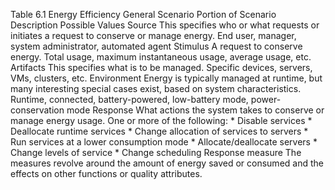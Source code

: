 Table 6.1 Energy Efficiency General Scenario Portion of Scenario Description Possible Values Source This specifies who or what requests or initiates a request to conserve or manage energy. End user, manager, system administrator, automated agent Stimulus A request to conserve energy. Total usage, maximum instantaneous usage, average usage, etc. Artifacts This specifies what is to be managed. Specific devices, servers, VMs, clusters, etc. Environment Energy is typically managed at runtime, but many interesting special cases exist, based on system characteristics. Runtime, connected, battery-powered, low-battery mode, power-conservation mode Response What actions the system takes to conserve or manage energy usage. One or more of the following: *  Disable services *  Deallocate runtime services *  Change allocation of services to servers *  Run services at a lower consumption mode *  Allocate/deallocate servers *  Change levels of service *  Change scheduling Response measure The measures revolve around the amount of energy saved or consumed and the effects on other functions or quality attributes.